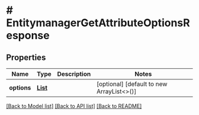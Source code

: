 # # EntitymanagerGetAttributeOptionsResponse


## Properties 


Name | Type | Description | Notes
------------ | ------------- | ------------- | -------------
**options**| [**List<EntitymanagerGetAttributeOptionsResponseOption>**](EntitymanagerGetAttributeOptionsResponseOption.md) |   | [optional] [default to new ArrayList<>()]


[[Back to Model list]](../../README.md#models) [[Back to API list]](../../README.md#endpoints) [[Back to README]](../../README.md)


